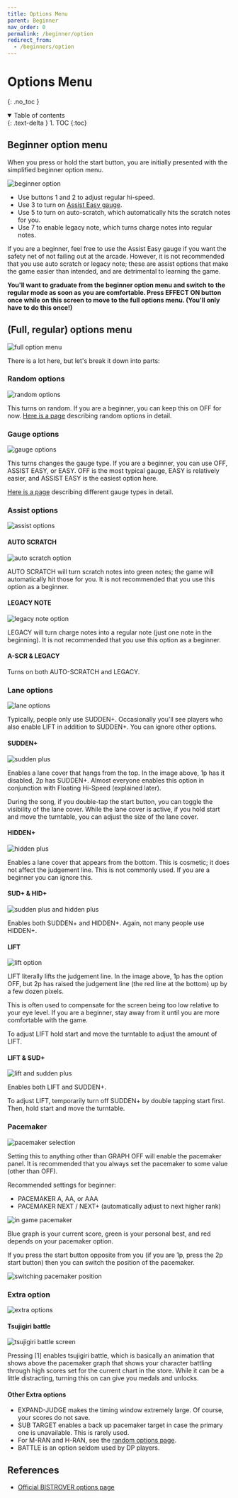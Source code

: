 ```yaml
---
title: Options Menu
parent: Beginner
nav_order: 0
permalink: /beginner/option
redirect_from:
  - /beginners/option
---
```


# Options Menu
{: .no_toc }

<details open markdown="block">
  <summary>
    Table of contents
  </summary>
  {: .text-delta }
1. TOC
{:toc}
</details>

## Beginner option menu

When you press or hold the start button, you are initially presented with the simplified beginner option menu.

![beginner option](/assets/img/option/option_menu_beginner.jpg)

* Use buttons 1 and 2 to adjust regular hi-speed.
* Use 3 to turn on [Assist Easy gauge](/c_gauge.html#assist-easy-gauge).
* Use 5 to turn on auto-scratch, which automatically hits the scratch notes for you.
* Use 7 to enable legacy note, which turns charge notes into regular notes.

If you are a beginner, feel free to use the Assist Easy gauge if you want the safety net of not failing out at the arcade. However, it is not recommended that you use auto scratch or legacy note; these are assist options that make the game easier than intended, and are detrimental to learning the game.

**You'll want to graduate from the beginner option menu and switch to the regular mode as soon as you are comfortable. Press EFFECT ON button once while on this screen to move to the full options menu. (You'll only have to do this once!)**

## (Full, regular) options menu

![full option menu](/assets/img/option/option_menu_full.jpg)

There is a lot here, but let's break it down into parts:

### Random options

![random options](/assets/img/option/random.png)

This turns on random. If you are a beginner, you can keep this on OFF for now. [Here is a page](/compendium/random) describing random options in detail.

### Gauge options

![gauge options](/assets/img/option/gauge.png)

This turns changes the gauge type. If you are a beginner, you can use OFF, ASSIST EASY, or EASY. OFF is the most typical gauge, EASY is relatively easier, and ASSIST EASY is the easiest option here.

[Here is a page](/compendium/gauge) describing different gauge types in detail.

### Assist options

![assist options](/assets/img/option/assist.png)

#### AUTO SCRATCH

![auto scratch option](/assets/img/option/autoscratch.jpg)

AUTO SCRATCH will turn scratch notes into green notes; the game will automatically hit those for you. It is not recommended that you use this option as a beginner.

#### LEGACY NOTE

![legacy note option](/assets/img/option/legacy.jpg)

LEGACY will turn charge notes into a regular note (just one note in the beginning). It is not recommended that you use this option as a beginner.

#### A-SCR & LEGACY

Turns on both AUTO-SCRATCH and LEGACY.

### Lane options

![lane options](/assets/img/option/lane.png)

Typically, people only use SUDDEN+. Occasionally you'll see players who also enable LIFT in addition to SUDDEN+. You can ignore other options.

#### SUDDEN+

![sudden plus](/assets/img/option/sudplus.jpg)

Enables a lane cover that hangs from the top. In the image above, 1p has it disabled, 2p has SUDDEN+. Almost everyone enables this option in conjunction with Floating Hi-Speed (explained later).

During the song, if you double-tap the start button, you can toggle the visibility of the lane cover. While the lane cover is active, if you hold start and move the turntable, you can adjust the size of the lane cover.

#### HIDDEN+

![hidden plus](/assets/img/option/hidplus.jpg)

Enables a lane cover that appears from the bottom. This is cosmetic; it does not affect the judgement line. This is not commonly used. If you are a beginner you can ignore this.

#### SUD+ & HID+

![sudden plus and hidden plus](/assets/img/option/hid_sud.jpg)

Enables both SUDDEN+ and HIDDEN+. Again, not many people use HIDDEN+.

#### LIFT

![lift option](/assets/img/option/lift.jpg)

LIFT literally lifts the judgement line. In the image above, 1p has the option OFF, but 2p has raised the judgement line (the red line at the bottom) up by a few dozen pixels.

This is often used to compensate for the screen being too low relative to your eye level. If you are a beginner, stay away from it until you are more comfortable with the game.

To adjust LIFT hold start and move the turntable to adjust the amount of LIFT.

#### LIFT & SUD+

![lift and sudden plus](/assets/img/option/lift_sud.jpg)

Enables both LIFT and SUDDEN+.

To adjust LIFT, temporarily turn off SUDDEN+ by double tapping start first. Then, hold start and move the turntable.

### Pacemaker

![pacemaker selection](/assets/img/option/pacemaker.png)

Setting this to anything other than GRAPH OFF will enable the pacemaker panel. It is recommended that you always set the pacemaker to some value (other than OFF).

Recommended settings for beginner:
* PACEMAKER A, AA, or AAA
* PACEMAKER NEXT / NEXT+ (automatically adjust to next higher rank)

![in game pacemaker](/assets/img/option/pacemaker_ingame.jpg)

Blue graph is your current score, green is your personal best, and red depends on your pacemaker option.

If you press the start button opposite from you (if you are 1p, press the 2p start button) then you can switch the position of the pacemaker.

![switching pacemaker position](/assets/img/option/pacemaker_ingame_closer.jpg)

### Extra option

![extra options](/assets/img/option/extra.png)

#### Tsujigiri battle

![tsujigiri battle screen](/assets/img/option/tsujigiri.png)

Pressing [1] enables tsujigiri battle, which is basically an animation that shows above the pacemaker graph that shows your character battling through high scores set for the current chart in the store. While it can be a little distracting, turning this on can give you medals and unlocks.

#### Other Extra options

* EXPAND-JUDGE makes the timing window extremely large. Of course, your scores do not save.
* SUB TARGET enables a back up pacemaker target in case the primary one is unavailable. This is rarely used.
* For M-RAN and H-RAN, see the [random options page](/compendium/random).
* BATTLE is an option seldom used by DP players.

## References

* [Official BISTROVER options page](https://p.eagate.573.jp/game/2dx/28/howto/play/option.html)

